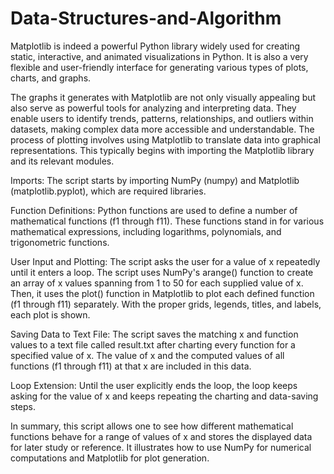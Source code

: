 # Data-Structures-and-Algorithm
Matplotlib is indeed a powerful Python library widely used for creating static, interactive, and animated visualizations in Python. It is also a very flexible and user-friendly interface for generating various types of plots, charts, and graphs. 

The graphs it generates with Matplotlib are not only visually appealing but also serve as powerful tools for analyzing and interpreting data. They enable users to identify trends, patterns, relationships, and outliers within datasets, making complex data more accessible and understandable.
The process of plotting involves using Matplotlib to translate data into graphical representations. This typically begins with importing the Matplotlib library and its relevant modules. 

Imports: The script starts by importing NumPy (numpy) and Matplotlib (matplotlib.pyplot), which are required libraries.

Function Definitions: Python functions are used to define a number of mathematical functions (f1 through f11). These functions stand in for various mathematical expressions, including logarithms, polynomials, and trigonometric functions.


User Input and Plotting: The script asks the user for a value of x repeatedly until it enters a loop. The script uses NumPy's arange() function to create an array of x values spanning from 1 to 50 for each supplied value of x. Then, it uses the plot() function in Matplotlib to plot each defined function (f1 through f11) separately. With the proper grids, legends, titles, and labels, each plot is shown.


Saving Data to Text File: The script saves the matching x and function values to a text file called result.txt after charting every function for a specified value of x. The value of x and the computed values of all functions (f1 through f11) at that x are included in this data.

Loop Extension: Until the user explicitly ends the loop, the loop keeps asking for the value of x and keeps repeating the charting and data-saving steps.

In summary, this script allows one to see how different mathematical functions behave for a range of values of x and stores the displayed data for later study or reference. It illustrates how to use NumPy for numerical computations and Matplotlib for plot generation.


